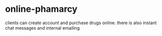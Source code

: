 # online-phamarcy
clients can create account and purchase drugs online. there is also instant chat messages and internal emailing
